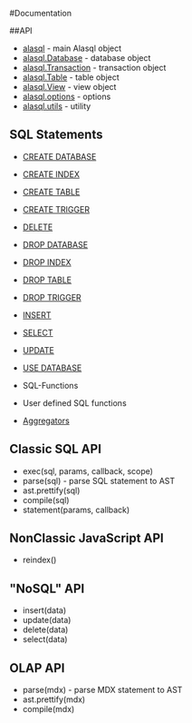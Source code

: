 #Documentation


##API

* [alasql](alasql.md) - main Alasql object
* [alasql.Database](alasql/database.md) - database object
* [alasql.Transaction](alasql/transaction.md) - transaction object
* [alasql.Table](alasql/table.md) - table object
* [alasql.View](alasql/view.md) - view object
* [alasql.options](alasql/options.md) - options
* [alasql.utils](alasql/utils.md) - utility 

## SQL Statements

* [CREATE DATABASE](sql/create-database.md)
* [CREATE INDEX](sql/)
* [CREATE TABLE]()
* [CREATE TRIGGER]()
* [DELETE]()
* [DROP DATABASE](sql/drop-database.md)
* [DROP INDEX]()
* [DROP TABLE]()
* [DROP TRIGGER]()
* [INSERT]()
* [SELECT]()
* [UPDATE]()
* [USE DATABASE](sql/usedatabase.md)

* SQL-Functions
* User defined SQL functions
* [Aggregators](aggregators.md) 

## Classic SQL API
* exec(sql, params, callback, scope)
* parse(sql) - parse SQL statement to AST
* ast.prettify(sql)
* compile(sql)
* statement(params, callback)

## NonClassic JavaScript API

* reindex()

## "NoSQL" API
* insert(data)
* update(data)
* delete(data)
* select(data)

## OLAP API
* parse(mdx) - parse MDX statement to AST
* ast.prettify(mdx)
* compile(mdx)

